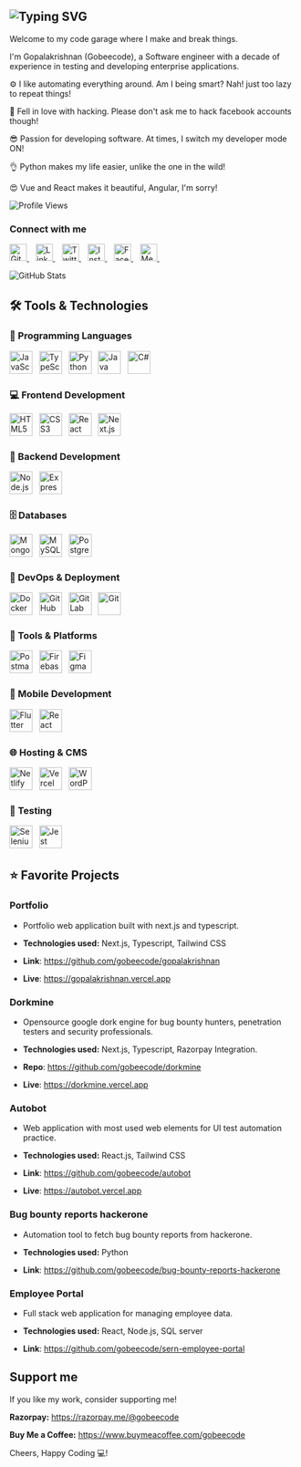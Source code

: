 
## ![Typing SVG](https://readme-typing-svg.demolab.com?font=Roboto&weight=500&size=30&duration=2000&pause=1000&color=F85C4D&center=false&vCenter=true&random=true&width=500&height=50&lines=Developer+%F0%9F%92%BB+;Automation+Tester+%F0%9F%94%8E+;Bug+Bounty+Hunter+%F0%9F%90%9E+;Open+Source+Enthusiast+%F0%9F%98%89+)

Welcome to my code garage where I make and break things.

I'm Gopalakrishnan (Gobeecode), a Software engineer with a decade of experience in testing and developing enterprise
applications.

⚙️ I like automating everything around. Am I being smart? Nah! just too lazy to repeat things!

🥰 Fell in love with hacking. Please don't ask me to hack facebook accounts though!

😎 Passion for developing software. At times, I switch my developer mode ON!

👌 Python makes my life easier, unlike the one in the wild!

😍 Vue and React makes it beautiful, Angular, I'm sorry!

![Profile Views](https://komarev.com/ghpvc/?username=gobeecode&style=for-the-badge&color=red)

### Connect with me

<p align="left">
  <a href="https://github.com/gobeecode" target="_blank">
    <img src="https://cdn.jsdelivr.net/npm/simple-icons@v9/icons/github.svg" alt="GitHub" width="30" height="30"/>
  </a>&nbsp;&nbsp;
  <a href="https://linkedin.com/in/gobeecode" target="_blank">
    <img src="https://cdn.jsdelivr.net/npm/simple-icons@v9/icons/linkedin.svg" alt="LinkedIn" width="30" height="30"/>
  </a>&nbsp;&nbsp;
  <a href="https://x.com/gobeecode" target="_blank">
    <img src="https://cdn.jsdelivr.net/npm/simple-icons@v9/icons/twitter.svg" alt="Twitter" width="30" height="30"/>
  </a>&nbsp;&nbsp;
  <a href="https://instagram.com/gobeecode" target="_blank">
    <img src="https://cdn.jsdelivr.net/npm/simple-icons@v9/icons/instagram.svg" alt="Instagram" width="30" height="30"/>
  </a>&nbsp;&nbsp;
  <a href="https://facebook.com/gobeecode" target="_blank">
    <img src="https://cdn.jsdelivr.net/npm/simple-icons@v9/icons/facebook.svg" alt="Facebook" width="30" height="30"/>
  </a>&nbsp;&nbsp;
  <a href="https://medium.com/@gobeecode" target="_blank">
    <img src="https://cdn.jsdelivr.net/npm/simple-icons@v9/icons/medium.svg" alt="Medium" width="30" height="30"/>
  </a>&nbsp;&nbsp;
</p>

![GitHub Stats](https://github-readme-stats.vercel.app/api?username=gobeecode&show_icons=true&theme=aura_dark)


## 🛠️ Tools & Technologies

### 🚀 Programming Languages
<div align="left">
  <img src="https://cdn.jsdelivr.net/gh/devicons/devicon/icons/javascript/javascript-original.svg" width="40" title="JavaScript"/>&nbsp;&nbsp;
  <img src="https://cdn.jsdelivr.net/gh/devicons/devicon/icons/typescript/typescript-original.svg" width="40" title="TypeScript"/>&nbsp;&nbsp;
  <img src="https://cdn.jsdelivr.net/gh/devicons/devicon/icons/python/python-original.svg" width="40" title="Python"/>&nbsp;&nbsp;
  <img src="https://cdn.jsdelivr.net/gh/devicons/devicon/icons/java/java-original.svg" width="40" title="Java"/>&nbsp;&nbsp;
<img src="https://cdn.jsdelivr.net/gh/devicons/devicon/icons/csharp/csharp-original.svg" width="40" title="C#" />&nbsp;&nbsp;
</div>

### 💻 Frontend Development
<div align="left">
  <img src="https://cdn.jsdelivr.net/gh/devicons/devicon/icons/html5/html5-original.svg" width="40" title="HTML5"/>&nbsp;&nbsp;
  <img src="https://cdn.jsdelivr.net/gh/devicons/devicon/icons/css3/css3-original.svg" width="40" title="CSS3"/>&nbsp;&nbsp;
  <img src="https://cdn.jsdelivr.net/gh/devicons/devicon/icons/react/react-original.svg" width="40" title="React"/>&nbsp;&nbsp;
  <img src="https://cdn.jsdelivr.net/gh/devicons/devicon/icons/nextjs/nextjs-original-wordmark.svg" width="40" title="Next.js"/>&nbsp;&nbsp;
</div>

### 🔧 Backend Development
<div align="left">
  <img src="https://cdn.jsdelivr.net/gh/devicons/devicon/icons/nodejs/nodejs-original.svg" width="40" title="Node.js"/>&nbsp;&nbsp;
  <img src="https://cdn.jsdelivr.net/gh/devicons/devicon/icons/express/express-original.svg" width="40" title="Express"/>&nbsp;&nbsp;
</div>

### 🗄️ Databases
<div align="left">
  <img src="https://cdn.jsdelivr.net/gh/devicons/devicon/icons/mongodb/mongodb-original.svg" width="40" title="MongoDB"/>&nbsp;&nbsp;
  <img src="https://cdn.jsdelivr.net/gh/devicons/devicon/icons/mysql/mysql-original.svg" width="40" title="MySQL"/>&nbsp;&nbsp;
  <img src="https://cdn.jsdelivr.net/gh/devicons/devicon/icons/postgresql/postgresql-original.svg" width="40" title="PostgreSQL"/>&nbsp;&nbsp;
</div>

### 🚢 DevOps & Deployment
<div align="left">
  <img src="https://cdn.jsdelivr.net/gh/devicons/devicon/icons/docker/docker-original.svg" width="40" title="Docker"/>&nbsp;&nbsp;
  <img src="https://cdn.jsdelivr.net/gh/devicons/devicon/icons/github/github-original.svg" width="40" title="GitHub"/>&nbsp;&nbsp;
  <img src="https://cdn.jsdelivr.net/gh/devicons/devicon/icons/gitlab/gitlab-original.svg" width="40" title="GitLab"/>&nbsp;&nbsp;
  <img src="https://cdn.jsdelivr.net/gh/devicons/devicon/icons/git/git-original.svg" width="40" title="Git"/>&nbsp;&nbsp;
</div>

### 🧰 Tools & Platforms
<div align="left">
  <img src="https://cdn.jsdelivr.net/gh/devicons/devicon/icons/postman/postman-original.svg" width="40" title="Postman"/>&nbsp;&nbsp;
  <img src="https://cdn.jsdelivr.net/gh/devicons/devicon/icons/firebase/firebase-plain.svg" width="40" title="Firebase"/>&nbsp;&nbsp;
  <img src="https://cdn.jsdelivr.net/gh/devicons/devicon/icons/figma/figma-original.svg" width="40" title="Figma"/>&nbsp;&nbsp;
</div>

### 📱 Mobile Development
<div align="left">
  <img src="https://cdn.jsdelivr.net/gh/devicons/devicon/icons/flutter/flutter-original.svg" width="40" title="Flutter"/>&nbsp;&nbsp;
  <img src="https://cdn.jsdelivr.net/gh/devicons/devicon/icons/react/react-original.svg" width="40" title="React Native"/>&nbsp;&nbsp;
</div>

### 🌐 Hosting & CMS
<div align="left">
  <img src="https://cdn.jsdelivr.net/gh/devicons/devicon/icons/netlify/netlify-original.svg" width="40" title="Netlify"/>&nbsp;&nbsp;
  <img src="https://cdn.jsdelivr.net/gh/devicons/devicon/icons/vercel/vercel-original.svg" width="40" title="Vercel"/>&nbsp;&nbsp;
  <img src="https://cdn.jsdelivr.net/gh/devicons/devicon/icons/wordpress/wordpress-plain.svg" width="40" title="WordPress"/>&nbsp;&nbsp;
</div>

### 🧪 Testing
<div align="left">
  <img src="https://cdn.jsdelivr.net/gh/devicons/devicon/icons/selenium/selenium-original.svg" width="40" title="Selenium"/>&nbsp;&nbsp;
  <img src="https://cdn.jsdelivr.net/gh/devicons/devicon/icons/jest/jest-plain.svg" width="40" title="Jest"/>&nbsp;&nbsp;
</div>

## ⭐ Favorite Projects

### Portfolio

- Portfolio web application built with next.js and typescript.

- **Technologies used:** Next.js, Typescript, Tailwind CSS

- **Link**: https://github.com/gobeecode/gopalakrishnan
- **Live**: https://gopalakrishnan.vercel.app

### Dorkmine

- Opensource google dork engine for bug bounty hunters, penetration testers and security professionals.

- **Technologies used:** Next.js, Typescript, Razorpay Integration.

- **Repo**: https://github.com/gobeecode/dorkmine
- **Live**: https://dorkmine.vercel.app

### Autobot

- Web application with most used web elements for UI test automation practice.

- **Technologies used:** React.js, Tailwind CSS

- **Link**: https://github.com/gobeecode/autobot
- **Live**: https://autobot.vercel.app

### Bug bounty reports hackerone

- Automation tool to fetch bug bounty reports from hackerone.

- **Technologies used:** Python

- **Link**: https://github.com/gobeecode/bug-bounty-reports-hackerone


### Employee Portal

- Full stack web application for managing employee data.

- **Technologies used:** React, Node.js, SQL server

- **Link**: https://github.com/gobeecode/sern-employee-portal

## Support me
If you like my work, consider supporting me!

**Razorpay:** https://razorpay.me/@gobeecode

**Buy Me a Coffee:** https://www.buymeacoffee.com/gobeecode

Cheers, Happy Coding 💻!



